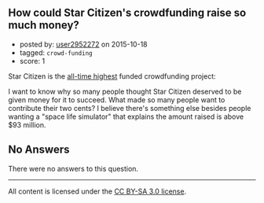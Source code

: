 ## How could Star Citizen's crowdfunding raise so much money?

- posted by: [user2952272](https://stackexchange.com/users/3533360/user2952272) on 2015-10-18
- tagged: `crowd-funding`
- score: 1

Star Citizen is the [all-time highest][1] funded crowdfunding project:

I want to know why so many people thought Star Citizen deserved to be given money for it to succeed. What made so many people want to contribute their two cents? I believe there's something else besides people wanting a "space life simulator" that explains the amount raised is above $93 million.


  [1]: https://en.wikipedia.org/wiki/List_of_highest_funded_crowdfunding_projects

## No Answers

There were no answers to this question.


---

All content is licensed under the [CC BY-SA 3.0 license](https://creativecommons.org/licenses/by-sa/3.0/).
